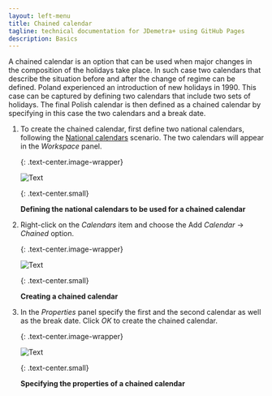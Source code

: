 ```yaml
---
layout: left-menu
title: Chained calendar
tagline: technical documentation for JDemetra+ using GitHub Pages
description: Basics
---
```


A chained calendar is an option that can be used when major changes in
the composition of the holidays take place. In such case two calendars
that describe the situation before and after the change of regime can be
defined. Poland experienced an introduction of new holidays in 1990.
This case can be captured by defining two calendars that include two
sets of holidays. The final Polish calendar is then defined as a chained
calendar by specifying in this case the two calendars and a break date.

1.  To create the chained calendar, first define two national calendars,
    following the [National calendars](../case-studies/calendars-national.html) scenario. The two calendars will appear in the
    *Workspace* panel.

	{: .text-center.image-wrapper}

	![Text](/assets/img/user-guide/UG_CAL_image30.jpg)

	{: .text-center.small}

	**Defining the national calendars to be used for a chained calendar**

2.  Right-click on the *Calendars* item and choose the Add *Calendar* →
    *Chained* option.

	{: .text-center.image-wrapper}

	![Text](/assets/img/user-guide/UG_CAL_image31.jpg)

	{: .text-center.small}

	**Creating a chained calendar**

3.  In the *Properties* panel specify the first and the second calendar
    as well as the break date. Click *OK* to create the chained calendar.

	{: .text-center.image-wrapper}

	![Text](/assets/img/user-guide/UG_CAL_image32.jpg)

	{: .text-center.small}

	**Specifying the properties of a chained calendar**

